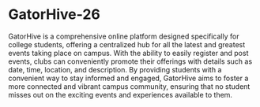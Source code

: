 # GatorHive-26

GatorHive is a comprehensive online platform designed specifically for college students, offering a centralized hub for all the latest and greatest events taking place on campus. With the ability to easily register and post events, clubs can conveniently promote their offerings with details such as date, time, location, and description. By providing students with a convenient way to stay informed and engaged, GatorHive aims to foster a more connected and vibrant campus community, ensuring that no student misses out on the exciting events and experiences available to them.
